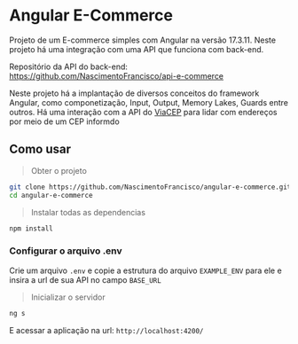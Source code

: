 # Angular E-Commerce

Projeto de um E-commerce simples com Angular na versão 17.3.11. Neste projeto há uma integração com uma API que funciona com back-end.

Repositório da API do back-end: https://github.com/NascimentoFrancisco/api-e-commerce

Neste projeto há a implantação de diversos conceitos do framework Angular, como componetização, Input, Output, Memory Lakes, Guards entre outros. Há uma interação com a API do [ViaCEP](https://viacep.com.br) para lidar com endereços por meio de um CEP informdo

## Como usar

> Obter o projeto
~~~ bash
git clone https://github.com/NascimentoFrancisco/angular-e-commerce.git
cd angular-e-commerce
~~~
> Instalar todas as dependencias
~~~ bash
npm install
~~~

### Configurar o arquivo .env

Crie um arquivo `.env` e copie a estrutura do arquivo `EXAMPLE_ENV` para ele e insira a url de sua API no campo `BASE_URL`

> Inicializar o servidor
~~~ bash
ng s
~~~

E acessar a aplicação na url: `http://localhost:4200/`
